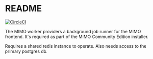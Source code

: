 # README

[![CircleCI](https://circleci.com/gh/mimolabs/mimo-worker.svg?style=svg)](https://circleci.com/gh/mimolabs/mimo-worker)

The MIMO worker providers a background job runner for the MIMO frontend. It's required as part of the MIMO Community Edition installer.

Requires a shared redis instance to operate. Also needs access to the primary postgres db.
